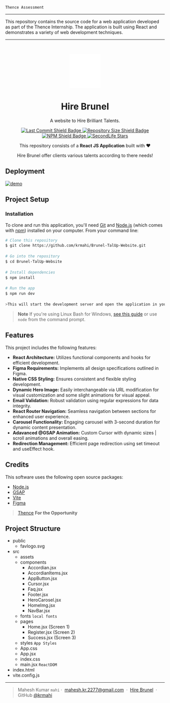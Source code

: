 ```
Thence Assessment
```

***
This repository contains the source code for a web application developed as part of the Thence Internship. The application is built using React and demonstrates a variety of web development techniques.
***

<br>
<p align="center">
    <a href="https://hire-brunel.vercel.app/">
        <img src="/public/favlogo.svg" width="100" alt="BrunelLogo"/>
    </a>
    <h1 align="center"> Hire Brunel </h1>
</p>

<p align="center">
    A website to Hire Brilliant Talents.
</p>

<p align="center">
    <a href="https://github.com/krmahi/Brunel-TalUp-Website/commits/main">
        <img src="https://img.shields.io/github/last-commit/krmahi/Brunel-TalUp-Website" alt="Last Commit Shield Badge"/>
    </a>
    <a href="https://github.com/krmahi/Brunel-TalUp-Website/archive/master.zip">
        <img src="https://img.shields.io/github/repo-size/krmahi/Brunel-TalUp-Website" alt="Repository Size Shield Badge"/>
    </a>
    <a href="https://www.npmjs.com/package/npm">
        <img src="https://img.shields.io/npm/v/npm" alt="NPM Shield Badge"/>
    </a>
    <a href="https://github.com/krmahi/Brunel-TalUp-Website/stargazers">
        <img src="https://img.shields.io/github/stars/krmahi/Brunel-TalUp-Website?style=social" alt="SecondLife Stars" >
    </a>
</p>

<p align="center">
    This repository consists of a <strong>React JS Application</strong> built with <strong>❤️</strong>
</p>

<p align="center">
    Hire Brunel offer clients various talents according to there needs!
</p>

## Deployment

<a href="https://hire-brunel.vercel.app/">
<img src = "https://github.com/krmahi/Brunel-TalUp-Website/assets/114367518/bb214a2d-698b-41bc-8841-38db37272140" alt = "demo">
</a>

## Project Setup

### Installation

To clone and run this application, you'll need [Git](https://git-scm.com) and [Node.js](https://nodejs.org/en/download/) (which comes with [npm](http://npmjs.com)) installed on your computer. From your command line:

```bash
# Clone this repository
$ git clone https://github.com/krmahi/Brunel-TalUp-Website.git

# Go into the repository
$ cd Brunel-TalUp-Website

# Install dependencies
$ npm install

# Run the app
$ npm run dev

>This will start the development server and open the application in your default web browser.
```

> **Note**
> If you're using Linux Bash for Windows, [see this guide](https://www.howtogeek.com/261575/how-to-run-graphical-linux-desktop-applications-from-windows-10s-bash-shell/) or use `node` from the command prompt.

## Features

This project includes the following features:

- <strong>React Architecture:</strong> Utilizes functional components and hooks for efficient development.
- <strong>Figma Requirements:</strong> Implements all design specifications outlined in Figma.
- <strong>Native CSS Styling:</strong> Ensures consistent and flexible styling development.
- <strong>Dynamic Hero Image:</strong> Easily interchangeable via URL modification for visual customization and some slight animations for visual appeal.
- <strong>Email Validation:</strong> Robust validation using regular expressions for data integrity.
- <strong>React Router Navigation:</strong> Seamless navigation between sections for enhanced user experience.
- <strong>Carousel Functionality:</strong> Engaging carousel with 3-second duration for dynamic content presentation.
- <strong>Adavanced @GSAP Animation:</strong> Custom Cursor with dynamic sizes | scroll animations and overall easing.
- <strong>Redirection Management:</strong> Efficient page redirection using set timeout and useEffect hook.

## Credits

This software uses the following open source packages:

- [Node.js](https://nodejs.org/)
- [GSAP](https://gsap.com/)
- [Vite](https://vitejs.dev/)
- [Figma](https://www.figma.com/)
> [Thence](https://www.thence.co/) **For the Opportunity**

## Project Structure

- public
    - favlogo.svg
- src
    - assets
    - components
        - Accordian.jsx 
        - AccordianItems.jsx
        - AppButton.jsx
        - Cursor.jsx
        - Faq.jsx
        - Footer.jsx
        - HeroCarosel.jsx
        - HomeImg.jsx
        - NavBar.jsx
    - fonts ``` local fonts ```
    - pages  
        - Home.jsx  (Screen 1)
        - Register.jsx (Screen 2)
        - Success.jsx (Screen 3)
    - styles ``` App Styles ```
    - App.css  
    - App.jsx 
    - index.css
    - main.jsx ``` ReactDOM ```
- index.html
- vite.config.js

---

> Mahesh Kumar ```mahi```&nbsp;&middot;&nbsp;
> mahesh.kr.2277@gmail.com &nbsp;&middot;&nbsp; 
> [Hire Brunel](https://hire-brunel.vercel.app/) &nbsp;&middot;&nbsp;
> GitHub [@krmahi](https://github.com/krmahi) 
